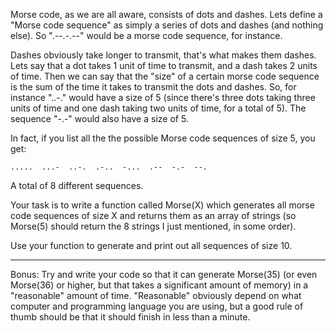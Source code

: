 Morse code, as we are all aware, consists of dots and dashes. Lets define a "Morse code sequence" as simply a series of dots and dashes (and nothing else). So ".--.-.--" would be a morse code sequence, for instance.

Dashes obviously take longer to transmit, that's what makes them dashes. Lets say that a dot takes 1 unit of time to transmit, and a dash takes 2 units of time. Then we can say that the "size" of a certain morse code sequence is the sum of the time it takes to transmit the dots and dashes. So, for instance "..-." would have a size of 5 (since there's three dots taking three units of time and one dash taking two units of time, for a total of 5). The sequence "-.-" would also have a size of 5. 

In fact, if you list all the the possible Morse code sequences of size 5, you get:

    .....  ...-  ..-.  .-..  -...  .--  -.-  --.
    
A total of 8 different sequences.

Your task is to write a function called Morse(X) which generates all morse code sequences of size X and returns them as an array of strings (so Morse(5) should return the 8 strings I just mentioned, in some order). 

Use your function to generate and print out all sequences of size 10.

***
Bonus: Try and write your code so that it can generate Morse(35) (or even Morse(36) or higher, but that takes a significant amount of memory) in a "reasonable" amount of time. "Reasonable" obviously depend on what computer and programming language you are using, but a good rule of thumb should be that it should finish in less than a minute.